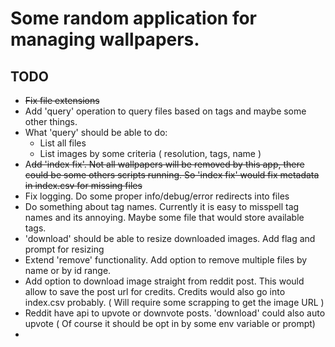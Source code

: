 # Some random application for managing wallpapers.

## TODO
- ~~Fix file extensions~~
- Add 'query' operation to query files based on tags and maybe some other things.
- What 'query' should be able to do:
  - List all files
  - List images by some criteria ( resolution, tags, name ) 
- A~~dd 'index fix'. Not all wallpapers will be removed by this app, there could be some others scripts running. So 'index fix' would fix metadata in index.csv for missing files~~
- Fix logging. Do some proper info/debug/error redirects into files
- Do something about tag names. Currently it is easy to misspell tag names and its annoying. Maybe some file that would store available tags.
- 'download' should be able to resize downloaded images. Add flag and prompt for resizing
- Extend 'remove' functionality. Add option to remove multiple files by name or by id range.
- Add option to download image straight from reddit post. This would allow to save the post url for credits. Credits would also go into index.csv probably. ( Will require some scrapping to get the image URL )
- Reddit have api to upvote or downvote posts. 'download' could also auto upvote ( Of course it should be opt in by some env variable or prompt)
- 